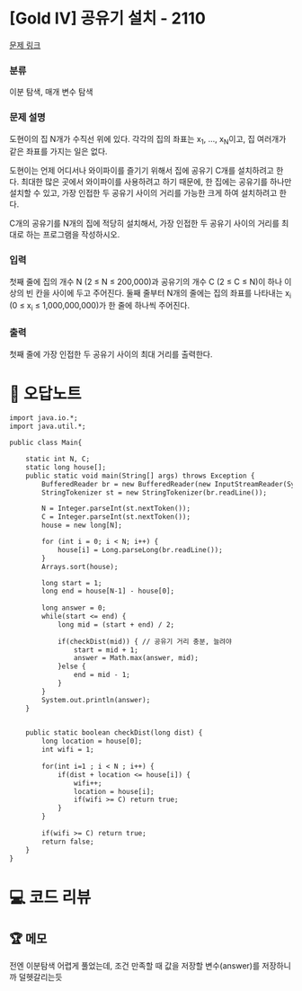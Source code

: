 # [Gold IV] 공유기 설치 - 2110 

[문제 링크](https://www.acmicpc.net/problem/2110) 

### 분류

이분 탐색, 매개 변수 탐색

### 문제 설명

<p>도현이의 집 N개가 수직선 위에 있다. 각각의 집의 좌표는 x<sub>1</sub>, ..., x<sub>N</sub>이고, 집 여러개가 같은 좌표를 가지는 일은 없다.</p>

<p>도현이는 언제 어디서나 와이파이를 즐기기 위해서 집에 공유기 C개를 설치하려고 한다. 최대한 많은 곳에서 와이파이를 사용하려고 하기 때문에, 한 집에는 공유기를 하나만 설치할 수 있고, 가장 인접한 두 공유기 사이의 거리를 가능한 크게 하여 설치하려고 한다.</p>

<p>C개의 공유기를 N개의 집에 적당히 설치해서, 가장 인접한 두 공유기 사이의 거리를 최대로 하는 프로그램을 작성하시오.</p>

### 입력 

 <p>첫째 줄에 집의 개수 N (2 ≤ N ≤ 200,000)과 공유기의 개수 C (2 ≤ C ≤ N)이 하나 이상의 빈 칸을 사이에 두고 주어진다. 둘째 줄부터 N개의 줄에는 집의 좌표를 나타내는 x<sub>i</sub> (0 ≤ x<sub>i</sub> ≤ 1,000,000,000)가 한 줄에 하나씩 주어진다.</p>

### 출력 

 <p>첫째 줄에 가장 인접한 두 공유기 사이의 최대 거리를 출력한다.</p>



#  🚀  오답노트 

```diff
import java.io.*;
import java.util.*;

public class Main{

    static int N, C;
    static long house[];
    public static void main(String[] args) throws Exception {
        BufferedReader br = new BufferedReader(new InputStreamReader(System.in));
        StringTokenizer st = new StringTokenizer(br.readLine());

        N = Integer.parseInt(st.nextToken());
        C = Integer.parseInt(st.nextToken());
        house = new long[N];

        for (int i = 0; i < N; i++) {
            house[i] = Long.parseLong(br.readLine());
        }
        Arrays.sort(house);

        long start = 1;
    	long end = house[N-1] - house[0];
    	
        long answer = 0; 
    	while(start <= end) {
    		long mid = (start + end) / 2;
    		
    		if(checkDist(mid)) { // 공유기 거리 충분, 늘려야
    			start = mid + 1;
                answer = Math.max(answer, mid);
    		}else {
    			end = mid - 1;
    		}
    	}
        System.out.println(answer);
    }

    
    public static boolean checkDist(long dist) {
    	long location = house[0];
    	int wifi = 1;
    
    	for(int i=1 ; i < N ; i++) {
    		if(dist + location <= house[i]) {
    			wifi++;
    			location = house[i];
    			if(wifi >= C) return true;
    		}
    	}
    	
    	if(wifi >= C) return true;
    	return false;
    }
}

```

# 💻 코드 리뷰




 ## 🏆 메모 

전엔 이분탐색 어렵게 풀었는데, 조건 만족할 때 값을 저장할 변수(answer)를 저장하니까 덜헷갈리는듯